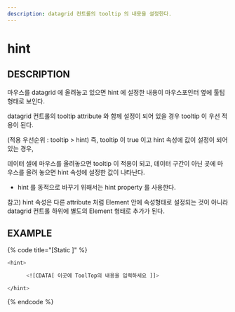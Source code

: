 ```yaml
---
description: datagrid 컨트롤의 tooltip 의 내용을 설정한다.
---
```


# hint

## DESCRIPTION

마우스를 datagrid 에 올려놓고 있으면 hint 에 설정한 내용이 마우스포인터 옆에 툴팁형태로 보인다.

datagrid 컨트롤의 tooltip attribute 와 함께 설정이 되어 있을 경우 tooltip 이 우선 적용이 된다. 

\(적용 우선순위 : tooltip &gt; hint\) 즉, tooltip 이 true 이고 hint 속성에 값이 설정이 되어있는 경우, 

데이터 셀에 마우스를 올려놓으면 tooltip 이 적용이 되고, 데이터 구간이 아닌 곳에 마우스를 올려 놓으면 hint 속성에 설정한 값이 나타난다.

* hint 를 동적으로 바꾸기 위해서는 hint property 를 사용한다.

참고\) hint 속성은 다른 attribute 처럼 Element 안에 속성형태로 설정되는 것이 아니라 datagrid 컨트롤 하위에 별도의 Element 형태로 추가가 된다.

## EXAMPLE

{% code title="\[Static \]" %}
```bash
<hint> 

      <![CDATA[ 이곳에 ToolTop의 내용을 입력하세요 ]]> 

</hint>
```
{% endcode %}

